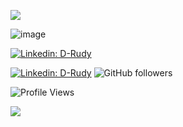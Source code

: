 ![](https://img.shields.io/badge/<Language>-<Java>-informational?style=flat&logo=<LOGO_NAME>&logoColor=white&color=2bbc8a)

![image]([BadgeURLHere](https://img.shields.io/badge/Pop!_OS-48B9C7?style=for-the-badge&logo=Pop!_OS&logoColor=white))


[![Linkedin: D-Rudy](https://img.shields.io/badge/-D-Rudy-blue?style=flat-square&logo=Linkedin&logoColor=white&link=www.linkedin.com/in/rudyduriez)](https://www.linkedin.com/in/rudyduriez)


[![Linkedin:  D-Rudy](https://img.shields.io/badge/-D-Rudy-blue?style=flat-square&logo=Linkedin&logoColor=white&link=https://www.linkedin.com/in/rudyduriez/)](https://www.linkedin.com/in/rudyduriez/)
![GitHub followers](https://img.shields.io/github/followers/D-Rudy?label=Follow&style=social)

![Profile Views](http://img.shields.io/badge/Profile%20Views-1185-blue)


![](https://visitor-badge.glitch.me/badge?page_id=D-Rudy.D-Rudy)
